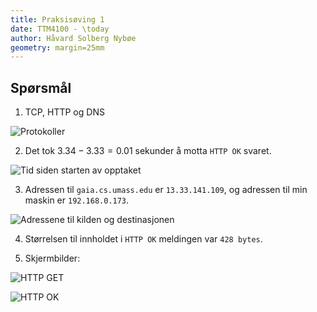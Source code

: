 ```yaml
---
title: Praksisøving 1
date: TTM4100 - \today
author: Håvard Solberg Nybøe
geometry: margin=25mm
---
```


## Spørsmål

1. TCP, HTTP og DNS

![Protokoller](protokoller.png)

2. Det tok $3.34 - 3.33 = 0.01$ sekunder å motta `HTTP OK` svaret.

![Tid siden starten av opptaket](time.png)

3. Adressen til `gaia.cs.umass.edu` er `13.33.141.109`, og adressen til min maskin er `192.168.0.173`.

![Adressene til kilden og destinasjonen](adresse.png)

4. Størrelsen til innholdet i `HTTP OK` meldingen var `428 bytes`.

5. Skjermbilder: 

![`HTTP GET`](GET.png)

![`HTTP OK`](OK.png)